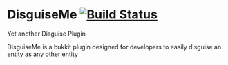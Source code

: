 # DisguiseMe [![Build Status](https://travis-ci.org/Laxynd/DisguiseMe.svg?branch=master)](https://travis-ci.org/Laxynd/DisguiseMe)
Yet another Disguise Plugin

DisguiseMe is a bukkit plugin designed for developers to easily disguise an entity as any other entity
